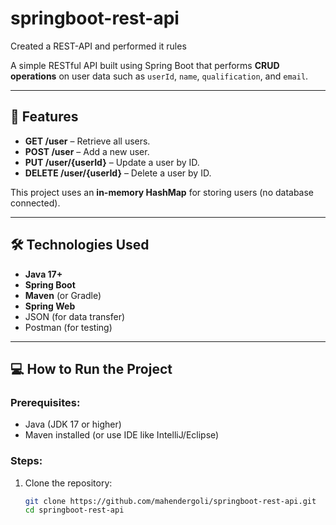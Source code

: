 # springboot-rest-api
Created a REST-API and performed it rules

A simple RESTful API built using Spring Boot that performs **CRUD operations** on user data such as `userId`, `name`, `qualification`, and `email`.

---

## 🚀 Features

- **GET /user** – Retrieve all users.
- **POST /user** – Add a new user.
- **PUT /user/{userId}** – Update a user by ID.
- **DELETE /user/{userId}** – Delete a user by ID.

This project uses an **in-memory HashMap** for storing users (no database connected).

---

## 🛠 Technologies Used

- **Java 17+**
- **Spring Boot**
- **Maven** (or Gradle)
- **Spring Web**
- JSON (for data transfer)
- Postman (for testing)

---

## 💻 How to Run the Project

### Prerequisites:
- Java (JDK 17 or higher)
- Maven installed (or use IDE like IntelliJ/Eclipse)

### Steps:
1. Clone the repository:
   ```bash
   git clone https://github.com/mahendergoli/springboot-rest-api.git
   cd springboot-rest-api
